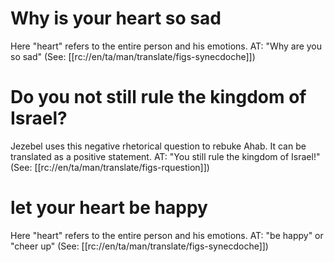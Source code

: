 # Why is your heart so sad

Here "heart" refers to the entire person and his emotions. AT: "Why are you so sad" (See: [[rc://en/ta/man/translate/figs-synecdoche]])

# Do you not still rule the kingdom of Israel?

Jezebel uses this negative rhetorical question to rebuke Ahab. It can be translated as a positive statement. AT: "You still rule the kingdom of Israel!" (See: [[rc://en/ta/man/translate/figs-rquestion]])

# let your heart be happy

Here "heart" refers to the entire person and his emotions. AT: "be happy" or "cheer up" (See: [[rc://en/ta/man/translate/figs-synecdoche]])